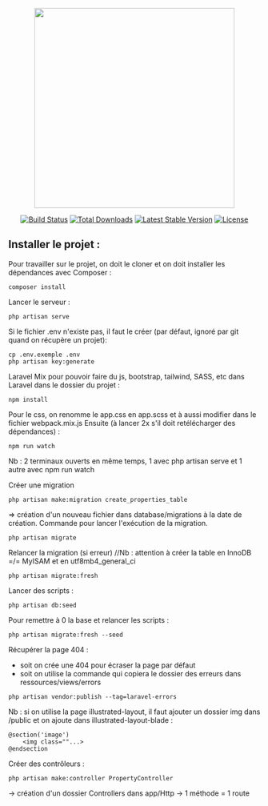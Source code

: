 <p align="center"><a href="https://laravel.com" target="_blank"><img src="https://raw.githubusercontent.com/laravel/art/master/logo-lockup/5%20SVG/2%20CMYK/1%20Full%20Color/laravel-logolockup-cmyk-red.svg" width="400"></a></p>

<p align="center">
<a href="https://travis-ci.org/laravel/framework"><img src="https://travis-ci.org/laravel/framework.svg" alt="Build Status"></a>
<a href="https://packagist.org/packages/laravel/framework"><img src="https://img.shields.io/packagist/dt/laravel/framework" alt="Total Downloads"></a>
<a href="https://packagist.org/packages/laravel/framework"><img src="https://img.shields.io/packagist/v/laravel/framework" alt="Latest Stable Version"></a>
<a href="https://packagist.org/packages/laravel/framework"><img src="https://img.shields.io/packagist/l/laravel/framework" alt="License"></a>
</p>

## Installer le projet :

Pour travailler sur le projet, on doit le cloner et on doit installer les dépendances avec Composer :
```
composer install
```

Lancer le serveur :
```
php artisan serve
```

Si le fichier .env n'existe pas, il faut le créer (par défaut, ignoré par git quand on récupère un projet):
```
cp .env.exemple .env
php artisan key:generate
```

Laravel Mix pour pouvoir faire du js, bootstrap, tailwind, SASS, etc dans Laravel
dans le dossier du projet :
```
npm install
```
Pour le css, on renomme le app.css en app.scss et à aussi modifier dans le fichier webpack.mix.js
Ensuite (à lancer 2x s'il doit retélécharger des dépendances) :
```
npm run watch
```

Nb : 2 terminaux ouverts en même temps, 1 avec php artisan serve et 1 autre avec npm run watch

Créer une migration
```
php artisan make:migration create_properties_table
```
=> création d'un nouveau fichier dans database/migrations à la date de création. Commande pour lancer l'exécution de la migration. 
```
php artisan migrate
```
Relancer la migration (si erreur)
//Nb : attention à créer la table en InnoDB =/= MyISAM et en utf8mb4_general_ci
```
php artisan migrate:fresh
```

Lancer des scripts :
```
php artisan db:seed
```
Pour remettre à 0 la base et relancer les scripts :
```
php artisan migrate:fresh --seed
```

Récupérer la page 404 :
- soit on crée une 404 pour écraser la page par défaut
- soit on utilise la commande qui copiera le dossier des erreurs dans ressources/views/errors
```
php artisan vendor:publish --tag=laravel-errors
```
Nb : si on utilise la page illustrated-layout, il faut ajouter un dossier img dans /public  et on ajoute dans illustrated-layout-blade :
```
@section('image')
    <img class=""...>
@endsection
```

Créer des contrôleurs :
```
php artisan make:controller PropertyController
```
-> création d'un dossier Controllers dans app/Http
-> 1 méthode = 1 route